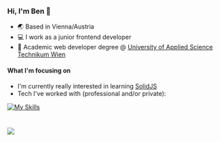 ### Hi, I'm Ben 👋

* 🌏 Based in Vienna/Austria
* :computer: I work as a junior frontend developer
* :school: Academic web developer degree @ [University of Applied Science Technikum Wien](https://academy.technikum-wien.at/master-akademische-abschluesse/web-development/)




#### What I'm focusing on

* I'm currently really interested in learning [SolidJS](https://github.com/solidjs/solid)<br>
* Tech I've worked with (professional and/or private): 

[![My Skills](https://skillicons.dev/icons?i=html,css,js,ts,react,nextjs,vue)](https://skillicons.dev)

#
![](https://github-readme-stats-git-masterrstaa-rickstaa.vercel.app/api/top-langs/?username=bPetermann&theme=dark&hide_border=false&include_all_commits=false&count_private=false&layout=compact)
